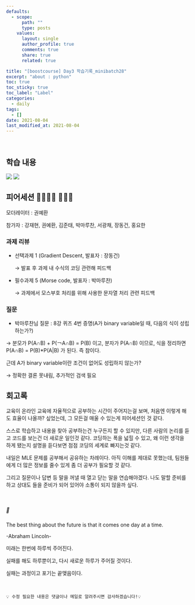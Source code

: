 ```yaml
---
defaults:
  - scope:
      path: ""
      type: posts
    values:
      layout: single
      author_profile: true
      comments: true
      share: true
      related: true

title: "[boostcourse] Day3 학습기록_minibatch28"
excerpt: "about : python"
toc: true
toc_sticky: true
toc_label: "Label"
categories:
  - daily
tags:
  - []
date: 2021-08-04
last_modified_at: 2021-08-04
---
```

<br>

## 학습 내용

<a href="https://hongsusoo.github.io/ai_math/math_statistics_basic"><img src="https://img.shields.io/badge/-통계학-red"/></a> <a href="https://hongsusoo.github.io/ai_dlbasic/CNN_basic"><img src="https://img.shields.io/badge/-CNN-red"/></a>

## 피어세션 👨‍👨‍👦‍👦 👨‍👨‍👦

모더레이터 : 권예환

참가자 : 강재현, 권예환, 김준태, 박마루찬, 서광채, 장동건, 홍요한


### 과제 리뷰
- 선택과제 1 (Gradient Descent, 발표자 : 장동건)

    → 발표 후 과제 내 수식의 코딩 관련해 피드백

- 필수과제 5 (Morse code, 발표자 : 박마루찬)

    → 과제에서 모스부호 처리를 위해 사용한 문자열 처리 관련 피드백

### 질문

- 박마루찬님 질문
    : 8강 퀴즈 4번 증명(A가 binary variable일 때, 다음의 식이 성립하는가?)

→ 분모가 P(A∩B) + P(￢A∩B) = P(B) 이고, 분자가 P(A∩B) 이므로, 식을 정리하면 P(A∩B) = P(B)*P(A|B) 가 된다. 즉 참이다.

근데 A가 binary variable이란 조건이 없어도 성립하지 않는가?

→ 정확한 결론 못내림, 추가적인 검색 필요


## 회고록

교육이 온라인 교육에 자율적으로 공부하는 시간이 주어지는걸 보며, 처음엔 이렇게 해도 효율이 나올까? 싶었는데, 그 모든걸 매울 수 있는게 피어세션인 것 같다. 

스스로 학습하고 내용을 찾아 공부하는건 누구든지 할 수 있지만, 다른 사람의 논리를 듣고 코드를 보는건 더 새로운 일인것 같다. 코딩하는 폭을 넓힐 수 있고, 왜 이런 생각을 하게 됐는지 설명을 듣다보면 점점 코딩의 세계로 빠지는것 같다. 

내일은 MLE 문제를 공부해서 공유하는 차례이다. 아직 이해를 제대로 못했는데, 팀원들에게 더 많은 정보를 줄수 있게 좀 더 공부가 필요할 것 같다.

그리고 질문이나 답변 등 말을 꺼낼 때 열고 닫는 말을 연습해야겠다. 나도 말할 준비를 하고 상대도 들을 준비가 되어 있어야 소통이 되지 않을까 싶다. 

<br>

##### 🥄

The best thing about the future is that it comes one day at a time.

-Abraham Lincoln-

미래는 한번에 하루씩 주어진다. 

실패를 해도 하루뿐이고, 다시 새로운 하루가 주어질 것이다.

실패는 과정이고 포기는 끝맺음이다.


<br>

```
💡 수정 필요한 내용은 댓글이나 메일로 알려주시면 감사하겠습니다!💡 
```
